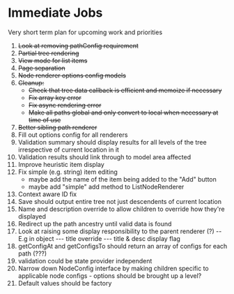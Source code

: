 # Immediate Jobs

Very short term plan for upcoming work and priorities

1. ~~Look at removing pathConfig requirement~~
1. ~~Partial tree rendering~~
1. ~~View mode for list items~~
1. ~~Page separation~~
1. ~~Node renderer options config models~~
1. ~~Cleanup:~~
   * ~~Check that tree data callback is efficient and memoize if necessary~~
   * ~~Fix array key error~~
   * ~~Fix async rendering error~~
   * ~~Make all paths global and only convert to local when necessary at time of use~~
1. ~~Better sibling path renderer~~
1. Fill out options config for all renderers
1. Validation summary should display results for all levels of the tree irrespective of current location in it
1. Validation results should link through to model area affected
1. Improve heuristic item display
1. Fix simple (e.g. string) item editing 
    - maybe add the name of the item being added to the "Add" button
    - maybe add "simple" add method to ListNodeRenderer
1. Context aware ID fix
1. Save should output entire tree not just descendents of current location
1. Name and description override to allow children to override how they're displayed
1. Redirect up the path ancestry until valid data is found
1. Look at raising some display responsibility to the parent renderer (?)
  -- E.g in object
  --- title override
  --- title & desc display flag
1. getConfigAt and getConfigsTo should return an array of configs for each path (???)
1. validation could be state provider independent
1. Narrow down NodeConfig interface by making children specific to applicable node configs - options should be brought up a level?
1. Default values should be factory